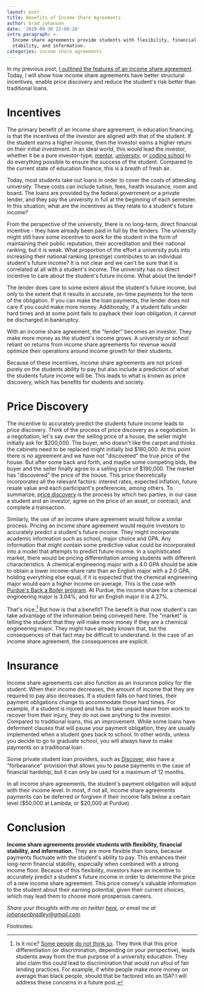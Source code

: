 ```yaml
---
layout: post
title: Benefits of Income Share Agreements
author: brad_johansen
date: '2019-09-30 22:00:20'
intro_paragraph: >-
  Income share agreements provide students with flexibility, financial
  stability, and information.
categories: income share agreements
---
```

In my previous post, [I outlined the features of an income share agreement](https://bradjohansen.com/blog/an-introduction-to-income-share-agreements). Today, I will show how income share agreements have better structural incentives, enable price discovery and reduce the student's risk better than traditional loans.

# Incentives

The primary benefit of an income share agreement, in education financing, is that the incentives of the investor are aligned with that of the student. If the student earns a higher income, then the investor earns a higher return on their initial investment. In an ideal world, this would lead the investor, whether it be a pure investor-type, [mentor](http://sharpestminds.com), [university](http://purdue.edu/backaboiler), or [coding school](http://lambdaschool.com) to do everything possible to ensure the success of the student. Compared to the current state of education finance, this is a breath of fresh air. 

Today, most students take out loans in order to cover the costs of attending university. These costs can include tuition, fees, health insurance, room and board. The loans are provided by the federal government or a private lender, and they pay the university in full at the beginning of each semester. In this situation, what are the incentives as they relate to a student's future income? 

From the perspective of the university, there is no long-term, direct financial incentive - they have already been paid in full by the lenders. The university might still have some incentive to work for the student in the form of maintaining their public reputation, their accreditation and their national ranking, but it is weak. What proportion of the effort a university puts into increasing their national ranking (prestige) contributes to an individual student's future income? It is not clear and we can't be sure that it is correlated at all with a student's income. The university has no direct incentive to care about the student's future income. What about the lender?

The lender does care to some extent about the student's future income, but only to the extent that it results in accurate, on-time payments for the term of the obligation. If you can make the loan payments, the lender does not care if you could make more money. Additionally, if a student falls under hard times and at some point fails to payback their loan obligation, it cannot be discharged in bankruptcy. 

With an income share agreement, the "lender" becomes an investor. They make more money as the student's income grows. A university or school reliant on returns from income share agreements for revenue would optimize their operations around income growth for their students. 

Because of these incentives, income share agreements are not priced purely on the students ability to pay but also include a prediction of what the students future income will be. This leads to what is known as price discovery, which has benefits for students and society.

# Price Discovery

The incentive to accurately predict the students future income leads to price discovery.  Think of the process of price discovery as a negotiation. In a negotiation, let's say over the selling price of a house, the seller might initially ask for $200,000. The buyer, who doesn't like the carpet and thinks the cabinets need to be replaced might initially bid $180,000. At this point there is no agreement and we have not "discovered" the true price of the house. But after some back and forth, and maybe some competing bids, the buyer and the seller finally agree to a selling price of $190,000. The market has "discovered" the price of the house. This price theoretically incorporates all the relevant factors: interest rates, expected inflation, future resale value and each participant's preferences, among others. To summarize, p[rice discovery](https://www.investopedia.com/terms/p/pricediscovery.asp) is the process by which two parties, in our case a student and an investor, agree on the price of an asset, or contract, and complete a transaction.

Similarly, the use of an income share agreement would follow a similar process. Pricing an income share agreement would require investors to accurately predict a student's future income. They might incorporate academic information such as school, major choice and GPA. Any information that might contain some predictive value could be incorporated into a model that attempts to predict future income. In a sophisticated market, there would be pricing differentiation among students with different characteristics. A chemical engineering major with a 4.0 GPA should be able to obtain a lower income-share rate than an English major with a 2.0 GPA, holding everything else equal, if it is expected that the chemical engineering major would earn a higher income on average. This is the case with [Purdue's Back a Boiler program](http://purdue.edu/backaboiler). At Purdue, the income share for a chemical engineering major is 3.04%, and for an English major it is 4.27%.

That's nice.[^1] But how is that a benefit? The benefit is that now student's can take advantage of the information being conveyed here. The "market" is telling the student that they will make more money if they are a chemical engineering major. They might have already known that, but the consequences of that fact may be difficult to understand. In the case of an income share agreement, the consequences are explicit.

# Insurance

Income share agreements can also function as an insurance policy for the student. When their income decreases, the amount of income that they are required to pay also decreases. If a student falls on hard times, their payment obligations change to accommodate those hard times.  For example, if a student is injured and has to take unpaid leave from work to recover from their injury, they do not owe anything to the investor. Compared to traditional loans, this an improvement. While some loans have deferment clauses that will pause your payment obligation, they are usually  implemented when a student goes back to school. In other words, unless you decide to go to graduate school, you will always have to make payments on a traditional loan.

Some private student loan providers, such as [Discover](https://www.discover.com/student-loans/repayment/finance/difference-between-deferment-forbearance), also have a "forbearance" provision that allows you to pause payments in the case of financial hardship, but it can only be used for a maximum of 12 months.

In all income share agreements, the student's payment obligation will adjust with their income level. In most, if not all, income share agreements payments can be deferred or forgiven if their income falls below a certain level ($50,000 at Lambda, or $20,000 at Purdue).

# Conclusion

**Income share agreements provide students with flexibility, financial stability, and information.** They are more flexible than loans, because payments fluctuate with the student's ability to pay. This enhances their long-term financial stability, especially when combined with a strong income floor. Because of this flexibility, investors have an incentive to accurately predict a student's future income  in order to determine the price of a new income share agreement. This price convey's valuable information to the student about their earning potential, given their current choices, which may lead them to choose more prosperous careers.

*Share your thoughts with me on twitter [here](https://twitter.com/intent/tweet?text=@brad_johansen), or email me at [johansenbradley@gmail.com](mailto:johansenbradley@gmail.com).*

Footnotes:

[^1]: Is it nice? [Some people](https://www.daveramsey.com/blog/income-share-agreements) [do not think so](https://www.newamerica.org/education-policy/edcentral/income-share-agreements-arent-solution-student-debt/). They think that this price differentiation (or discrimination, depending on your perspective), leads students away from the true purpose of a university education. They also claim this could lead to discrimination that would run afoul of fair lending practices. For example, if white people make more money on average than black people, should that be factored into an ISA? I will address these concerns in a future post.
